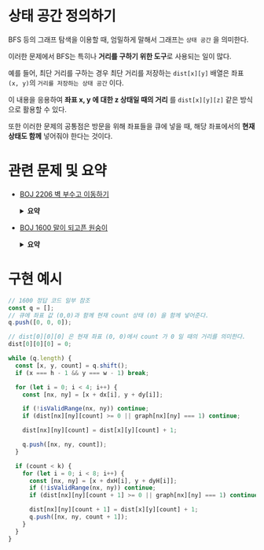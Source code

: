 # 상태 공간 정의하기

BFS 등의 그래프 탐색을 이용할 때, 엄밀하게 말해서 그래프는 `상태 공간` 을 의미한다.

이러한 문제에서 BFS는 특히나 **거리를 구하기 위한 도구**로 사용되는 일이 많다.

예를 들어, 최단 거리를 구하는 경우 최단 거리를 저장하는 `dist[x][y]` 배열은 좌표 `(x, y)`의 `거리를 저장하는 상태 공간` 이다.

이 내용을 응용하여 **좌표 x, y 에 대한 z 상태일 때의 거리** 를
`dist[x][y][z]` 같은 방식으로 활용할 수 있다.

또한 이러한 문제의 공통점은 방문을 위해 좌표들을 큐에 넣을 때, 해당 좌표에서의 **현재 상태도 함께** 넣어줘야 한다는 것이다.

# 관련 문제 및 요약

- [BOJ 2206 벽 부수고 이동하기](https://www.acmicpc.net/problem/2206)
    <details>
    <summary><b>요약</b></summary>
    <div markdown="1">

  이 문제에서 관찰하고자 하는 상태는
    <ol>
        <li><b>벽을 부순 상태에서 현재 좌표까지의 거리</b></li>
        <li><b>벽을 부수지 않은 상태에서 현재 좌표까지의 거리</b></li>
    </ol>
    이다.

  따라서 큐에 좌표를 넣을 때 좌표와 함께 현재 벽을 부쉈는지, 부수지 않았는지 여부를 넣어주고

  상태 공간 역시 벽을 부순 상태 공간과 벽을 부수지 않은 상태 공간을 나누어 거리를 측정한다.
    </div>
    </details>

- [BOJ 1600 말이 되고픈 원숭이](https://www.acmicpc.net/problem/1600)
  <details>
    <summary><b>요약</b></summary>
    <div markdown="1">

  이 문제에서 관찰하고자 하는 상태는 **말의 이동을 `count` 번 하였을 때의 거리**이다.

  따라서 큐에 좌표를 넣을 때, 현재 좌표와 함께 말의 이동을 사용한 횟수를 함께 넣어주고

  상태 공간 역시 `count` 에 따라서 해당 `count` 때의 현재 좌표까지의 거리를 측정한다.
    </div>
    </details>

# 구현 예시

```javascript
// 1600 정답 코드 일부 참조
const q = [];
// 큐에 좌표 값 (0,0)과 함께 현재 count 상태 (0) 을 함께 넣어준다.
q.push([0, 0, 0]);

// dist[0][0][0] 은 현재 좌표 (0, 0)에서 count 가 0 일 때의 거리를 의미한다.
dist[0][0][0] = 0;

while (q.length) {
  const [x, y, count] = q.shift();
  if (x === h - 1 && y === w - 1) break;

  for (let i = 0; i < 4; i++) {
    const [nx, ny] = [x + dx[i], y + dy[i]];

    if (!isValidRange(nx, ny)) continue;
    if (dist[nx][ny][count] >= 0 || graph[nx][ny] === 1) continue;

    dist[nx][ny][count] = dist[x][y][count] + 1;

    q.push([nx, ny, count]);
  }

  if (count < k) {
    for (let i = 0; i < 8; i++) {
      const [nx, ny] = [x + dxH[i], y + dyH[i]];
      if (!isValidRange(nx, ny)) continue;
      if (dist[nx][ny][count + 1] >= 0 || graph[nx][ny] === 1) continue;

      dist[nx][ny][count + 1] = dist[x][y][count] + 1;
      q.push([nx, ny, count + 1]);
    }
  }
}
```
